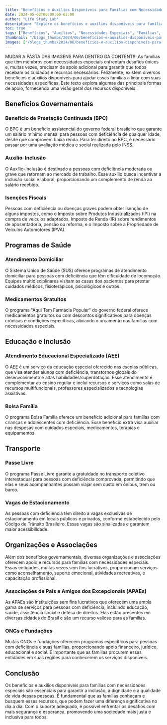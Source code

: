 ```yaml
---
title: "Benefícios e Auxílios Disponíveis para Famílias com Necessidades Especiais"
date: 2024-05-02T00:00:00-03:00
author: "Life Study Lab"
description: "Explore os benefícios e auxílios disponíveis para famílias com necessidades especiais, incluindo benefícios governamentais, programas de saúde, educação inclusiva e transporte."
toc: true
tags: ["Benefícios", "Auxílios", "Necessidades Especiais", "Famílias", "Deficiência", "Saúde", "Educação", "Inclusão", "Governo", "Transporte", "Programas Sociais", "Apoio", "Isenções Fiscais", "ONGs", "APAEs"]
thumbnail: "/blogs_thumbs/2024/06/benefícios-e-auxilios-disponiveis-para-famílias-com-necessidades-especiais-thumbnail.jpg"
images: ['/blogs_thumbs/2024/06/benefícios-e-auxilios-disponiveis-para-famílias-com-necessidades-especiais-thumbnail.jpg']
---
```

MUDAR A PASTA DAS IMAGENS PARA DENTRO DA CONTENT!!!
As famílias que têm membros com necessidades especiais enfrentam desafios únicos e, muitas vezes, precisam de apoio adicional para garantir que todos recebam os cuidados e recursos necessários. Felizmente, existem diversos benefícios e auxílios disponíveis para ajudar essas famílias a lidar com suas necessidades específicas. Este texto explora algumas das principais formas de apoio, fornecendo uma visão geral dos recursos disponíveis.

## Benefícios Governamentais

### Benefício de Prestação Continuada (BPC)

O BPC é um benefício assistencial do governo federal brasileiro que garante um salário mínimo mensal para pessoas com deficiência de qualquer idade, desde que comprovem baixa renda. Para ter direito ao BPC, é necessário passar por uma avaliação médica e social realizada pelo INSS.

### Auxílio-Inclusão

O Auxílio-Inclusão é destinado a pessoas com deficiência moderada ou grave que retornam ao mercado de trabalho. Esse auxílio busca incentivar a inclusão social e laboral, proporcionando um complemento de renda ao salário recebido.

### Isenções Fiscais

Pessoas com deficiência ou doenças graves podem obter isenção de alguns impostos, como o Imposto sobre Produtos Industrializados (IPI) na compra de veículos adaptados, Imposto de Renda (IR) sobre rendimentos de aposentadoria, pensão ou reforma, e o Imposto sobre a Propriedade de Veículos Automotores (IPVA).

## Programas de Saúde

### Atendimento Domiciliar

O Sistema Único de Saúde (SUS) oferece programas de atendimento domiciliar para pessoas com deficiência que têm dificuldade de locomoção. Equipes multidisciplinares visitam as casas dos pacientes para prestar cuidados médicos, fisioterápicos, psicológicos e outros.

### Medicamentos Gratuitos

O programa "Aqui Tem Farmácia Popular" do governo federal oferece medicamentos gratuitos ou com descontos significativos para doenças crônicas e condições específicas, aliviando o orçamento das famílias com necessidades especiais.

## Educação e Inclusão

### Atendimento Educacional Especializado (AEE)

O AEE é um serviço da educação especial oferecido nas escolas públicas, que visa atender alunos com deficiência, transtornos globais do desenvolvimento e altas habilidades/superdotação. Esse atendimento é complementar ao ensino regular e inclui recursos e serviços como salas de recursos multifuncionais, professores especializados e tecnologias assistivas.

### Bolsa Família

O programa Bolsa Família oferece um benefício adicional para famílias com crianças e adolescentes com deficiência. Esse benefício extra visa auxiliar nas despesas com cuidados especiais, medicamentos, terapias e equipamentos.

## Transporte

### Passe Livre

O programa Passe Livre garante a gratuidade no transporte coletivo interestadual para pessoas com deficiência comprovada, permitindo que elas e seus acompanhantes possam viajar sem custo em ônibus, trem ou barco.

### Vagas de Estacionamento

As pessoas com deficiência têm direito a vagas exclusivas de estacionamento em locais públicos e privados, conforme estabelecido pelo Código de Trânsito Brasileiro. Essas vagas são sinalizadas e garantem maior acessibilidade.

## Organizações e Associações

Além dos benefícios governamentais, diversas organizações e associações oferecem apoio e recursos para famílias com necessidades especiais. Essas entidades, muitas vezes sem fins lucrativos, proporcionam serviços como aconselhamento, suporte emocional, atividades recreativas, e capacitação profissional.

### Associações de Pais e Amigos dos Excepcionais (APAEs)

As APAEs são instituições sem fins lucrativos que oferecem uma ampla gama de serviços para pessoas com deficiência, incluindo educação, saúde, assistência social e defesa de direitos. Elas estão presentes em diversas cidades do Brasil e são um recurso valioso para as famílias.

### ONGs e Fundações

Muitas ONGs e fundações oferecem programas específicos para pessoas com deficiência e suas famílias, proporcionando apoio financeiro, jurídico, educacional e social. É importante que as famílias procurem essas entidades em suas regiões para conhecerem os serviços disponíveis.

## Conclusão

Os benefícios e auxílios disponíveis para famílias com necessidades especiais são essenciais para garantir a inclusão, a dignidade e a qualidade de vida dessas pessoas. É fundamental que as famílias conheçam e busquem esses recursos, que podem fazer uma diferença significativa no dia a dia. Com o suporte adequado, é possível enfrentar os desafios com mais segurança e esperança, promovendo uma sociedade mais justa e inclusiva para todos.